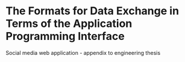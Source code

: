 # The Formats for Data Exchange in Terms of the Application Programming Interface
Social media web application - appendix to engineering thesis
